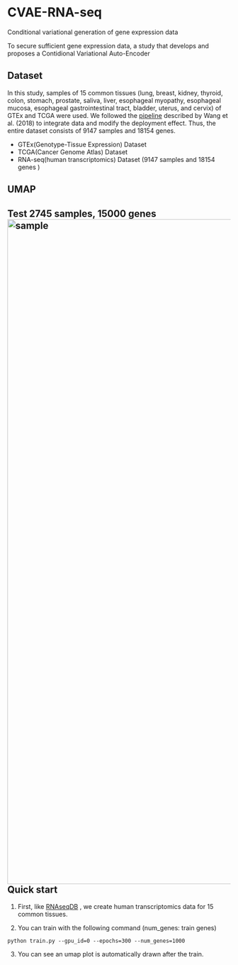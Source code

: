 # CVAE-RNA-seq
Conditional variational generation of gene expression data

To secure sufficient gene expression data, a study that develops and proposes a Contidional Variational Auto-Encoder 

Dataset
----------
In this study, samples of 15 common tissues (lung, breast, kidney, thyroid, colon, stomach, prostate, saliva, liver, esophageal myopathy, esophageal mucosa, esophageal gastrointestinal tract, bladder, uterus, and cervix) of GTEx and TCGA were used. We followed the [pipeline](https://github.com/mskcc/RNAseqDB) described by Wang et al. (2018) to integrate data and modify the deployment effect. Thus, the entire dataset consists of 9147 samples and 18154 genes.
- GTEx(Genotype-Tissue Expression) Dataset
- TCGA(Cancer Genome Atlas) Dataset
- RNA-seq(human transcriptomics) Dataset (9147 samples and 18154 genes )

UMAP
----------
Test 2745 samples, 15000 genes
<img width="1497" alt="sample" src="https://user-images.githubusercontent.com/69189272/216815980-f708dd30-0adf-455d-9cdc-5feb1f9cccfa.png">
Quick start
----------

1. First, like  [RNAseqDB](https://github.com/mskcc/RNAseqDB) , we create human transcriptomics data for 15 common tissues.

2. You can train with the following command (num_genes: train genes)
```
python train.py --gpu_id=0 --epochs=300 --num_genes=1000
```
3. You can see an umap plot is automatically drawn after the train.
